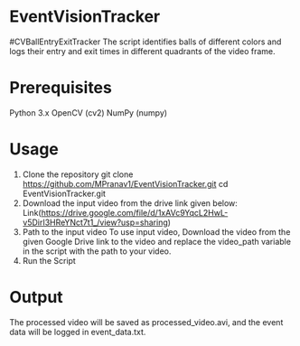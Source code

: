 # EventVisionTracker
#CVBallEntryExitTracker
The script identifies balls of different colors and logs their entry and exit times in different quadrants of the video frame.
# Prerequisites
Python 3.x
OpenCV (cv2)
NumPy (numpy)

# Usage
1. Clone the repository 
git clone https://github.com/MPranav1/EventVisionTracker.git
cd EventVisionTracker.git
2. Download the input video from the drive link given below:
Link(https://drive.google.com/file/d/1xAVc9YqcL2HwL-v5DirI3HReYNct7t1_/view?usp=sharing)
3. Path to the input video
To use input video, Download the video from the given Google Drive link to the video and replace the video_path variable in the script with the path to your video.
4. Run the Script

# Output

The processed video will be saved as processed_video.avi, and the event data will be logged in event_data.txt.
